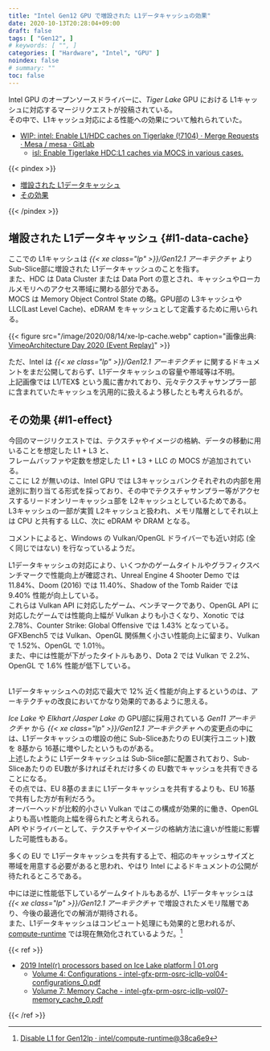 ```yaml
---
title: "Intel Gen12 GPU で増設された L1データキャッシュの効果"
date: 2020-10-13T20:28:04+09:00
draft: false
tags: [ "Gen12", ]
# keywords: [ "", ]
categories: [ "Hardware", "Intel", "GPU" ]
noindex: false
# summary: ""
toc: false
---
```


Intel GPU のオープンソースドライバーに、*Tiger Lake* GPU における L1キャッシュに対応するマージリクエストが投稿されている。  
その中で、L1キャッシュ対応による性能への効果について触れられていた。  

 * [WIP: intel: Enable L1/HDC caches on Tigerlake (!7104) · Merge Requests · Mesa / mesa · GitLab](https://gitlab.freedesktop.org/mesa/mesa/-/merge_requests/7104)
   * [isl: Enable Tigerlake HDC:L1 caches via MOCS in various cases.](https://gitlab.freedesktop.org/mesa/mesa/-/merge_requests/7104/diffs?commit_id=758bc2daeb21e2972f985d199d2b162b6cacb8e0)

{{< pindex >}}

 * [増設された L1データキャッシュ](#l1-data-cache)
 * [その効果](#l1-effect)

{{< /pindex >}}

## 増設された L1データキャッシュ {#l1-data-cache}
ここでの L1キャッシュは *{{< xe class="lp" >}}/Gen12.1 アーキテクチャ* より Sub-Slice部に増設された L1データキャッシュのことを指す。  
また、HDC は Data Cluster または Data Port の意とされ、キャッシュやローカルメモリへのアクセス帯域に関わる部分である。  
MOCS は Memory Object Control State の略。GPU部の L3キャッシュや LLC(Last Level Cache)、eDRAM をキャッシュとして定義するために用いられる。  

{{< figure src="/image/2020/08/14/xe-lp-cache.webp" caption="画像出典: [VimeoArchitecture Day 2020 (Event Replay)](https://vimeo.com/intelpr/review/447304765/179933d14f)" >}}

ただ、Intel は *{{< xe class="lp" >}}/Gen12.1 アーキテクチャ* に関するドキュメントをまだ公開しておらず、L1データキャッシュの容量や帯域等は不明。  
上記画像では L1/TEX$ という風に書かれており、元々テクスチャサンプラー部に含まれていたキャッシュを汎用的に扱えるよう移したとも考えられるが。  

## その効果 {#l1-effect}
今回のマージリクエストでは、テクスチャやイメージの格納、データの移動に用いることを想定した L1 + L3 と、  
フレームバッファや定数を想定した L1 + L3 + LLC の MOCS が追加されている。  
ここに L2 が無いのは、Intel GPU では L3キャッシュバンクそれぞれの内部を用途別に割り当てる形式を採っており、その中でテクスチャサンプラー等がアクセスするリードオンリーキャッシュ部を L2キャッシュとしているためである。  
L3キャッシュの一部が実質 L2キャッシュと扱われ、メモリ階層としてそれ以上は CPU と共有する LLC、次に eDRAM や DRAM となる。  

コメントによると、Windows の Vulkan/OpenGL ドライバーでも近い対応 (全く同じではない) を行なっているようだ。  

L1データキャッシュの対応により、いくつかのゲームタイトルやグラフィクスベンチマークで性能向上が確認され、Unreal Engine 4 Shooter Demo では 11.84%、Doom (2016) では 11.40%、Shadow of the Tomb Raider では 9.40% 性能が向上している。  
これらは Vulkan API に対応したゲーム、ベンチマークであり、OpenGL API に対応したゲームでは性能向上幅が Vulkan よりも小さくなり、Xonotic では 2.78%、Counter Strike: Global Offensive では 1.43% となっている。  
GFXBench5 では Vulkan、OpenGL 関係無く小さい性能向上に留まり、Vulkan で 1.52%、OpenGL で 1.01％。  
また、中には性能が下がったタイトルもあり、Dota 2 では Vulkan で 2.2%、OpenGL で 1.6% 性能が低下している。  


<br>
L1データキャッシュへの対応で最大で 12% 近く性能が向上するというのは、アーキテクチャの改良においてかなり効果的であるように思える。  

*Ice Lake* や *Elkhart /Jasper Lake* の GPU部に採用されている *Gen11 アーキテクチャ* から *{{< xe class="lp" >}}/Gen12.1 アーキテクチャ* への変更点の中には、L1データキャッシュの増設の他に Sub-Sliceあたりの EU(実行ユニット)数を 8基から 16基に増やしたというものがある。  
上述したように L1データキャッシュは Sub-Slice部に配置されており、Sub-Sliceあたりの EU数が多ければそれだけ多くの EU数でキャッシュを共有できることになる。  
その点では、EU 8基のままに L1データキャッシュを共有するよりも、EU 16基で共有した方が有利だろう。  
オーバーヘッドが比較的小さい Vulkan ではこの構成が効果的に働き、OpenGL よりも高い性能向上幅を得られたと考えられる。  
API やドライバーとして、テクスチャやイメージの格納方法に違いが性能に影響した可能性もある。  

多くの EU で L1データキャッシュを共有する上で、相応のキャッシュサイズと帯域を用意する必要があると思われ、やはり Intel によるドキュメントの公開が待たれるところである。  

中には逆に性能低下しているゲームタイトルもあるが、L1データキャッシュは *{{< xe class="lp" >}}/Gen12.1 アーキテクチャ* で増設されたメモリ階層であり、今後の最適化での解消が期待される。  
また、L1データキャッシュはコンピュート処理にも効果的と思われるが、[compute-runtime](https://github.com/intel/compute-runtime) では現在無効化されているようだ。[^disable-l1]  

[^disable-l1]: [Disable L1 for Gen12lp · intel/compute-runtime@38ca6e9](https://github.com/intel/compute-runtime/commit/38ca6e986244fcf783dd711950b78376a85731ff)

{{< ref >}}

 * [2019 Intel(r) processors based on Ice Lake platform | 01.org](https://01.org/linuxgraphics/hardware-specification-prms/2019-intelr-processors-based-ice-lake-platform)
    * [Volume 4: Configurations - intel-gfx-prm-osrc-icllp-vol04-configurations_0.pdf](https://01.org/sites/default/files/documentation/intel-gfx-prm-osrc-icllp-vol04-configurations_0.pdf)
    * [Volume 7: Memory Cache - intel-gfx-prm-osrc-icllp-vol07-memory_cache_0.pdf](https://01.org/sites/default/files/documentation/intel-gfx-prm-osrc-icllp-vol07-memory_cache_0.pdf)


{{< /ref >}}
